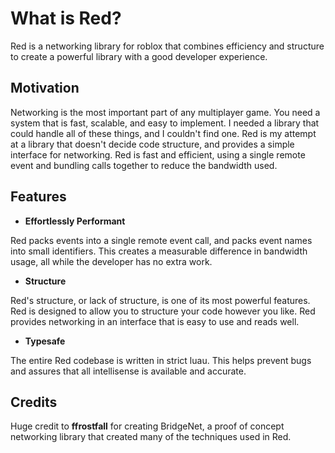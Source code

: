 # What is Red?

Red is a networking library for roblox that combines efficiency and structure to create a powerful library with a good developer experience.

## Motivation

Networking is the most important part of any multiplayer game. You need a system that is fast, scalable, and easy to implement. I needed a library that could handle all of these things, and I couldn't find one. Red is my attempt at a library that doesn't decide code structure, and provides a simple interface for networking. Red is fast and efficient, using a single remote event and bundling calls together to reduce the bandwidth used.

## Features

- **Effortlessly Performant**

Red packs events into a single remote event call, and packs event names into small identifiers. This creates a measurable difference in bandwidth usage, all while the developer has no extra work.

- **Structure**

Red's structure, or lack of structure, is one of its most powerful features. Red is designed to allow you to structure your code however you like. Red provides networking in an interface that is easy to use and reads well.

- **Typesafe**

The entire Red codebase is written in strict luau. This helps prevent bugs and assures that all intellisense is available and accurate.

## Credits

Huge credit to **ffrostfall** for creating BridgeNet, a proof of concept networking library that created many of the techniques used in Red.
